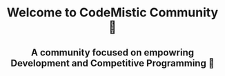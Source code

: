 <h1 align ="center"> Welcome to CodeMistic Community🎉 </h1>

<h2 align="center">A community focused on empowring Development and Competitive Programming  🚀</h2>
